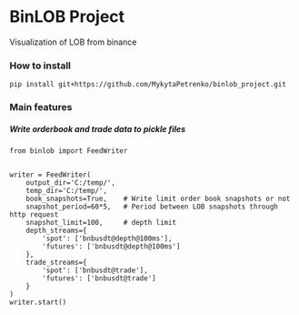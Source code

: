 # BinLOB Project
Visualization of LOB from binance

### How to install

`pip install git+https://github.com/MykytaPetrenko/binlob_project.git`

### Main features

##### Write orderbook and trade data to pickle files


```
from binlob import FeedWriter


writer = FeedWriter(
    output_dir='C:/temp/',
    temp_dir='C:/temp/',
    book_snapshots=True,    # Write limit order book snapshots or not
    snapshot_period=60*5,   # Period between LOB snapshots through http request
    snapshot_limit=100,     # depth limit
    depth_streams={
        'spot': ['bnbusdt@depth@100ms'],
        'futures': ['bnbusdt@depth@100ms']
    },
    trade_streams={
        'spot': ['bnbusdt@trade'],
        'futures': ['bnbusdt@trade']
    }
)
writer.start()
```

